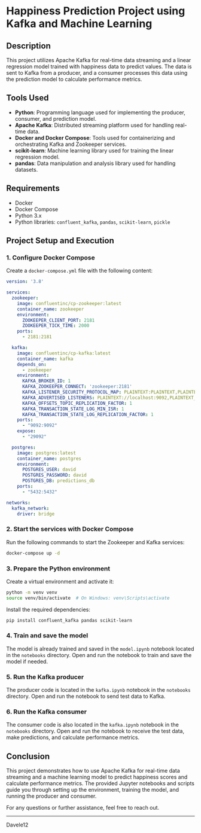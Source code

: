 
# Happiness Prediction Project using Kafka and Machine Learning

## Description

This project utilizes Apache Kafka for real-time data streaming and a linear regression model trained with happiness data to predict values. The data is sent to Kafka from a producer, and a consumer processes this data using the prediction model to calculate performance metrics.

## Tools Used

- **Python**: Programming language used for implementing the producer, consumer, and prediction model.
- **Apache Kafka**: Distributed streaming platform used for handling real-time data.
- **Docker and Docker Compose**: Tools used for containerizing and orchestrating Kafka and Zookeeper services.
- **scikit-learn**: Machine learning library used for training the linear regression model.
- **pandas**: Data manipulation and analysis library used for handling datasets.

## Requirements

- Docker
- Docker Compose
- Python 3.x
- Python libraries: `confluent_kafka`, `pandas`, `scikit-learn`, `pickle`

## Project Setup and Execution

### 1. Configure Docker Compose

Create a `docker-compose.yml` file with the following content:

```yaml
version: '3.8'

services:
  zookeeper:
    image: confluentinc/cp-zookeeper:latest
    container_name: zookeeper
    environment:
      ZOOKEEPER_CLIENT_PORT: 2181
      ZOOKEEPER_TICK_TIME: 2000
    ports:
      - 2181:2181

  kafka:
    image: confluentinc/cp-kafka:latest
    container_name: kafka
    depends_on:
      - zookeeper
    environment:
      KAFKA_BROKER_ID: 1
      KAFKA_ZOOKEEPER_CONNECT: 'zookeeper:2181'
      KAFKA_LISTENER_SECURITY_PROTOCOL_MAP: PLAINTEXT:PLAINTEXT,PLAINTEXT_INTERNAL:PLAINTEXT
      KAFKA_ADVERTISED_LISTENERS: PLAINTEXT://localhost:9092,PLAINTEXT_INTERNAL://kafka:29092
      KAFKA_OFFSETS_TOPIC_REPLICATION_FACTOR: 1
      KAFKA_TRANSACTION_STATE_LOG_MIN_ISR: 1
      KAFKA_TRANSACTION_STATE_LOG_REPLICATION_FACTOR: 1
    ports:
      - "9092:9092"
    expose:
      - "29092"

  postgres:
    image: postgres:latest
    container_name: postgres
    environment:
      POSTGRES_USER: david
      POSTGRES_PASSWORD: david
      POSTGRES_DB: predictions_db
    ports:
      - "5432:5432"

networks:
  kafka_network:
    driver: bridge
```

### 2. Start the services with Docker Compose

Run the following commands to start the Zookeeper and Kafka services:

```sh
docker-compose up -d
```

### 3. Prepare the Python environment

Create a virtual environment and activate it:

```sh
python -m venv venv
source venv/bin/activate  # On Windows: venv\Scripts\activate
```

Install the required dependencies:

```sh
pip install confluent_kafka pandas scikit-learn
```

### 4. Train and save the model

The model is already trained and saved in the `model.ipynb` notebook located in the `notebooks` directory. Open and run the notebook to train and save the model if needed.

### 5. Run the Kafka producer

The producer code is located in the `kafka.ipynb` notebook in the `notebooks` directory. Open and run the notebook to send test data to Kafka.

### 6. Run the Kafka consumer

The consumer code is also located in the `kafka.ipynb` notebook in the `notebooks` directory. Open and run the notebook to receive the test data, make predictions, and calculate performance metrics.

## Conclusion

This project demonstrates how to use Apache Kafka for real-time data streaming and a machine learning model to predict happiness scores and calculate performance metrics. The provided Jupyter notebooks and scripts guide you through setting up the environment, training the model, and running the producer and consumer.

For any questions or further assistance, feel free to reach out.

---

Davele12
 
